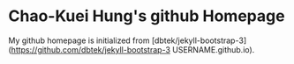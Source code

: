 # Chao-Kuei Hung's github Homepage

My github homepage is initialized from
[dbtek/jekyll-bootstrap-3](https://github.com/dbtek/jekyll-bootstrap-3 USERNAME.github.io).
